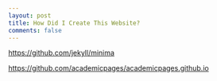 ```yaml
---
layout: post
title: How Did I Create This Website?
comments: false
---
```

https://github.com/jekyll/minima

https://github.com/academicpages/academicpages.github.io

<!--more-->
